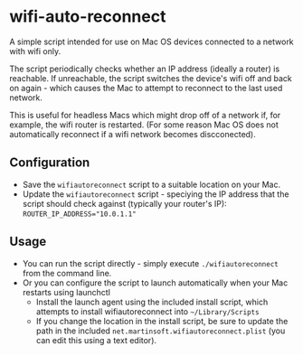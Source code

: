 # wifi-auto-reconnect
A simple script intended for use on Mac OS devices connected to a network with wifi only. 

The script periodically checks whether an IP address (ideally a router) is reachable. If 
unreachable, the script switches the device's wifi off and back on again - which causes the
Mac to attempt to reconnect to the last used network. 

This is useful for headless Macs which might drop off of a network if, for example, the wifi
router is restarted. (For some reason Mac OS does not automatically reconnect if a wifi 
network becomes discconected). 


## Configuration
* Save the `wifiautoreconnect` script to a suitable location on your Mac.
* Update the `wifiautoreconnect` script - speciying the IP address that the script should check against (typically your router's IP):
  `ROUTER_IP_ADDRESS="10.0.1.1"`
  
## Usage
* You can run the script directly - simply execute `./wifiautoreconnect` from the command line.
* Or you can configure the script to launch automatically when your Mac restarts using launchctl
  * Install the launch agent using the included install script, which attempts to install wifiautoreconnect into `~/Library/Scripts`
  * If you change the location in the install script, be sure to update the path in the included `net.martinsoft.wifiautoreconnect.plist` (you can edit this using a text editor). 

